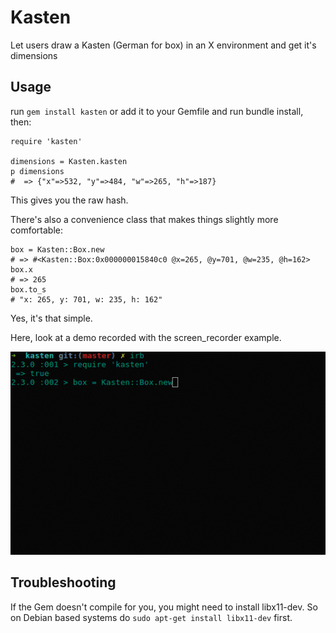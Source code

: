# Kasten

Let users draw a Kasten (German for box) in an X environment and get it's dimensions

## Usage

run `gem install kasten` or add it to your Gemfile and run bundle install, then:

    require 'kasten'

    dimensions = Kasten.kasten
    p dimensions
    #  => {"x"=>532, "y"=>484, "w"=>265, "h"=>187}

This gives you the raw hash.

There's also a convenience class that makes things slightly more comfortable:

    box = Kasten::Box.new
    # => #<Kasten::Box:0x000000015840c0 @x=265, @y=701, @w=235, @h=162>
    box.x
    # => 265
    box.to_s
    # "x: 265, y: 701, w: 235, h: 162"

Yes, it's that simple.

Here, look at a demo recorded with the screen_recorder example.

![demo gif](examples/demo.gif)


## Troubleshooting

If the Gem doesn't compile for you, you might need to install libx11-dev. So on Debian based systems do `sudo apt-get install libx11-dev` first.
